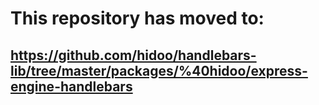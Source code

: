 # This repository has moved to:
## <https://github.com/hidoo/handlebars-lib/tree/master/packages/%40hidoo/express-engine-handlebars>